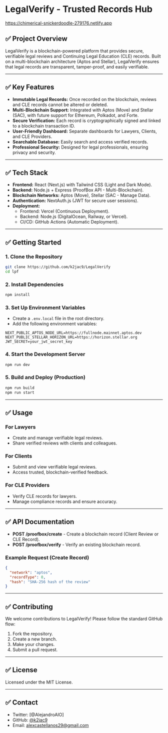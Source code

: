 # LegalVerify - Trusted Records Hub

https://chimerical-snickerdoodle-279176.netlify.app

## ✅ Project Overview
LegalVerify is a blockchain-powered platform that provides secure, verifiable legal reviews and Continuing Legal Education (CLE) records. Built on a multi-blockchain architecture (Aptos and Stellar), LegalVerify ensures that legal records are transparent, tamper-proof, and easily verifiable.

---

## ✅ Key Features
- **Immutable Legal Records:** Once recorded on the blockchain, reviews and CLE records cannot be altered or deleted.
- **Multi-Blockchain Support:** Integrated with Aptos (Move) and Stellar (SAC), with future support for Ethereum, Polkadot, and Forte.
- **Secure Verification:** Each record is cryptographically signed and linked to a blockchain transaction ID.
- **User-Friendly Dashboard:** Separate dashboards for Lawyers, Clients, and CLE Providers.
- **Searchable Database:** Easily search and access verified records.
- **Professional Security:** Designed for legal professionals, ensuring privacy and security.

---

## ✅ Tech Stack
- **Frontend:** React (Next.js) with Tailwind CSS (Light and Dark Mode).
- **Backend:** Node.js + Express (ProofBox API - Multi-Blockchain).
- **Blockchain Networks:** Aptos (Move), Stellar (SAC - Manage Data).
- **Authentication:** NextAuth.js (JWT for secure user sessions).
- **Deployment:**
  - Frontend: Vercel (Continuous Deployment).
  - Backend: Node.js (DigitalOcean, Railway, or Vercel).
  - CI/CD: GitHub Actions (Automatic Deployment).

---

## ✅ Getting Started
### 1. Clone the Repository
```bash
git clone https://github.com/k2jac9/LegalVerify
cd lpf
```

### 2. Install Dependencies
```bash
npm install
```

### 3. Set Up Environment Variables
- Create a `.env.local` file in the root directory.
- Add the following environment variables:
```env
NEXT_PUBLIC_APTOS_NODE_URL=https://fullnode.mainnet.aptos.dev
NEXT_PUBLIC_STELLAR_HORIZON_URL=https://horizon.stellar.org
JWT_SECRET=your_jwt_secret_key
```

### 4. Start the Development Server
```bash
npm run dev
```

### 5. Build and Deploy (Production)
```bash
npm run build
npm run start
```

---

## ✅ Usage
### For Lawyers
- Create and manage verifiable legal reviews.
- Share verified reviews with clients and colleagues.

### For Clients
- Submit and view verifiable legal reviews.
- Access trusted, blockchain-verified feedback.

### For CLE Providers
- Verify CLE records for lawyers.
- Manage compliance records and ensure accuracy.

---

## ✅ API Documentation
- **POST /proofbox/create** - Create a blockchain record (Client Review or CLE Record).
- **POST /proofbox/verify** - Verify an existing blockchain record.

### Example Request (Create Record)
```json
{
  "network": "aptos",
  "recordType": 0,
  "hash": "SHA-256 hash of the review"
}
```

---

## ✅ Contributing
We welcome contributions to LegalVerify! Please follow the standard GitHub flow:
1. Fork the repository.
2. Create a new branch.
3. Make your changes.
4. Submit a pull request.

---

## ✅ License
Licensed under the MIT License.

---

## ✅ Contact
- Twitter: [@AlejandroAIO]
- GitHub: [@k2jac9](https://github.com/k2jac9)
- Email: alexcastellanos29@gmail.com
